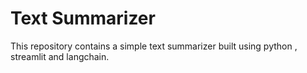 # Text Summarizer

This repository contains a simple text summarizer built using python , streamlit and langchain.
